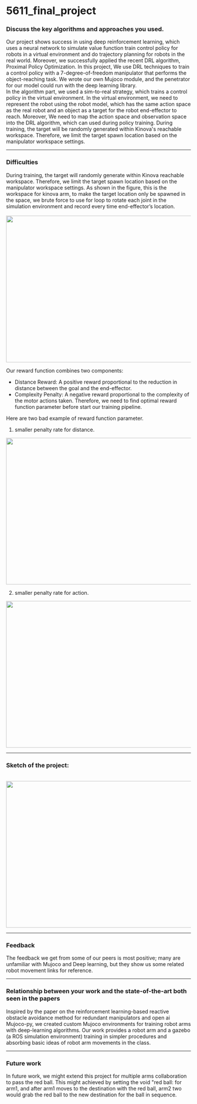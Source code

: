 # 5611_final_project

### Discuss the key algorithms and approaches you used.
Our project shows success in using deep reinforcement learning, which uses a neural network to simulate value function train control policy for robots in a virtual environment and do trajectory planning for robots in the real world. Moreover, we successfully applied the recent DRL algorithm, Proximal Policy Optimization. In this project, We use DRL techniques to train a control policy with a 7-degree-of-freedom manipulator that performs the object-reaching task. We wrote our own Mujoco module, and the penetrator for our model could run with the deep learning library.  
In the algorithm part, we used a sim-to-real strategy, which trains a control policy in the virtual environment. In the virtual environment, we need to represent the robot using the robot model, which has the same action space as the real robot and an object as a target for the robot end-effector to reach. Moreover, We need to map the action space and observation space into the DRL algorithm, which can used during policy training. During training, the target will be randomly generated within Kinova's reachable workspace. Therefore, we limit the target spawn location based on the manipulator workspace settings. 

---

### Difficulties
During training, the target will randomly generate within Kinova reachable workspace. Therefore, we limit the target spawn location based on the manipulator workspace settings. As shown in the figure, this is the workspace for kinova arm, to make the target location only be spawned in the space, we brute force to use for loop to rotate each joint in the simulation environment and record every time end-effector’s location.
\
\
<img src="https://github.com/kingkazara7/5611_final_project/assets/150294493/e188a544-a028-448d-9c60-184bc9799b44" width="600" height="400">



Our reward function combines two components:
- Distance Reward: A positive reward proportional to the reduction in distance between the goal and the end-effector.
- Complexity Penalty: A negative reward proportional to the complexity of the motor actions taken.
Therefore, we need to find optimal reward function parameter before start our training pipeline.

Here are two bad example of reward function parameter.
1. smaller penalty rate for distance.  
<img src="https://github.com/kingkazara7/5611_final_project/assets/114500333/f3ecd855-1a9b-4041-ba39-e59c4ef62fe3" width="600" height="400">

2. smaller penalty rate for action.    
<img src="https://github.com/kingkazara7/5611_final_project/assets/114500333/8b929380-aa6d-4e83-8a1f-2131c3fdc14c" width="600" height="400">

---

### Sketch of the project:  
\
<img src="https://github.com/kingkazara7/5611_final_project/assets/150294493/1c52e821-29d9-4d5b-b07d-fb590d58e477" width="600" height="400">

---

### Feedback
The feedback we get from some of our peers is most positive; many are unfamiliar with Mujoco and Deep learning, but they show us some related robot movement links for reference.  

---

### Relationship between your work and the state-of-the-art both seen in the papers
Inspired by the paper on the reinforcement learning-based reactive obstacle avoidance method for redundant manipulators and open ai Mujoco-py, we created custom Mujoco environments for training robot arms with deep-learning algorithms. Our work provides a robot arm and a gazebo (a ROS simulation environment) training in simpler procedures and absorbing basic ideas of robot arm movements in the class.  

---


### Future work
In future work, we might extend this project for multiple arms collaboration to pass the red ball. This might achieved by setting the void "red ball: for arm1, and after arm1 moves to the destination with the red ball, arm2 two would grab the red ball to the new destination for the ball in sequence.  
